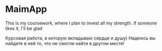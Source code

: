# MaimApp
This is my coursework, where I plan to invest all my strength.
If someone likes it, I'll be glad

Курсовая работа, в которую вкладываю сердце и душу)
Надеюсь вы найдете в ней то, что не смогли найти в другом месте!

